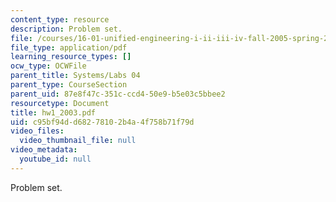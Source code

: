```yaml
---
content_type: resource
description: Problem set.
file: /courses/16-01-unified-engineering-i-ii-iii-iv-fall-2005-spring-2006/c95bf94dd68278102b4a4f758b71f79d_hw1_2003.pdf
file_type: application/pdf
learning_resource_types: []
ocw_type: OCWFile
parent_title: Systems/Labs 04
parent_type: CourseSection
parent_uid: 87e8f47c-351c-ccd4-50e9-b5e03c5bbee2
resourcetype: Document
title: hw1_2003.pdf
uid: c95bf94d-d682-7810-2b4a-4f758b71f79d
video_files:
  video_thumbnail_file: null
video_metadata:
  youtube_id: null
---
```

Problem set.

